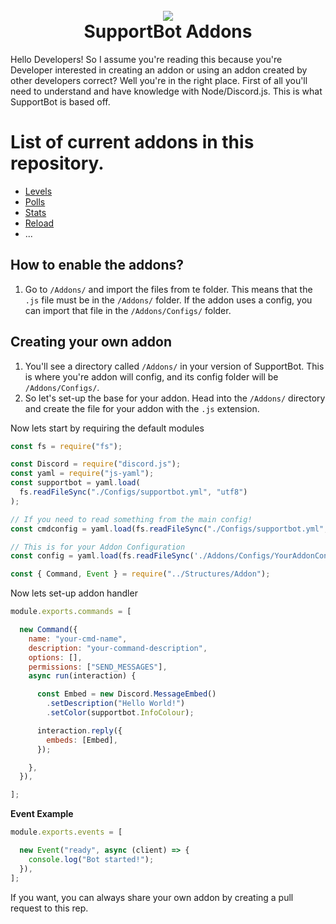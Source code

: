 <h1 align="center">
    <br>
    <a href="https://github.com/Emerald-Services/SupportBot"><img src="https://i.imgur.com/cuadAYv.png"></a>
    <br>
    SupportBot Addons
    <br>
</h1>

Hello Developers!
So I assume you're reading this because you're Developer interested in creating an addon or using an addon created by other developers correct? Well you're in the right place. First of all you'll need to understand and have knowledge with Node/Discord.js. This is what SupportBot is based off.

# List of current addons in this repository.

- [Levels](https://github.com/Emerald-Services/Addons/blob/main/Levels/README.md)  
- [Polls](https://github.com/Emerald-Services/Addons/blob/main/Polls/README.md)
- [Stats](https://github.com/Emerald-Services/Addons/blob/main/Stats/README.md)
- [Reload](https://github.com/Emerald-Services/Addons/blob/main/Reload/README.md)
- ...


## How to enable the addons?

1. Go to `/Addons/` and import the files from te folder. This means that the `.js` file must be in the `/Addons/` folder. If the addon uses a config, you can import that file in the `/Addons/Configs/` folder.



## Creating your own addon

1. You'll see a directory called `/Addons/` in your version of SupportBot. This is where you're addon will config, and its config folder will be `/Addons/Configs/`.
2. So let's set-up the base for your addon. Head into the `/Addons/` directory and create the file for your addon with the `.js` extension.

Now lets start by requiring the default modules

```js
const fs = require("fs");

const Discord = require("discord.js");
const yaml = require("js-yaml");
const supportbot = yaml.load(
  fs.readFileSync("./Configs/supportbot.yml", "utf8")
);

// If you need to read something from the main config!
const cmdconfig = yaml.load(fs.readFileSync("./Configs/supportbot.yml", "utf8"));

// This is for your Addon Configuration
const config = yaml.load(fs.readFileSync('./Addons/Configs/YourAddonConfig.yml', 'utf8'));

const { Command, Event } = require("../Structures/Addon");
```

Now lets set-up addon handler

```js
module.exports.commands = [

  new Command({
    name: "your-cmd-name",
    description: "your-command-description",
    options: [],
    permissions: ["SEND_MESSAGES"],
    async run(interaction) {

      const Embed = new Discord.MessageEmbed()
        .setDescription("Hello World!")
        .setColor(supportbot.InfoColour);

      interaction.reply({
        embeds: [Embed],
      });

    },
  }),

];
```

**Event Example**

```js
module.exports.events = [

  new Event("ready", async (client) => {
    console.log("Bot started!");
  }), 
];
```


If you want, you can always share your own addon by creating a pull request to this rep.
